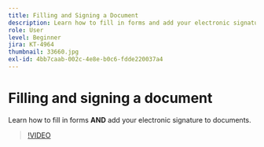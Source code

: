 ```yaml
---
title: Filling and Signing a Document
description: Learn how to fill in forms and add your electronic signature to documents
role: User
level: Beginner
jira: KT-4964
thumbnail: 33660.jpg
exl-id: 4bb7caab-002c-4e8e-b0c6-fdde220037a4
---
```

# Filling and signing a document

Learn how to fill in forms **AND** add your electronic signature to documents.

>[!VIDEO](https://video.tv.adobe.com/v/33660?quality=12&learn=on&hidetitle=true)
